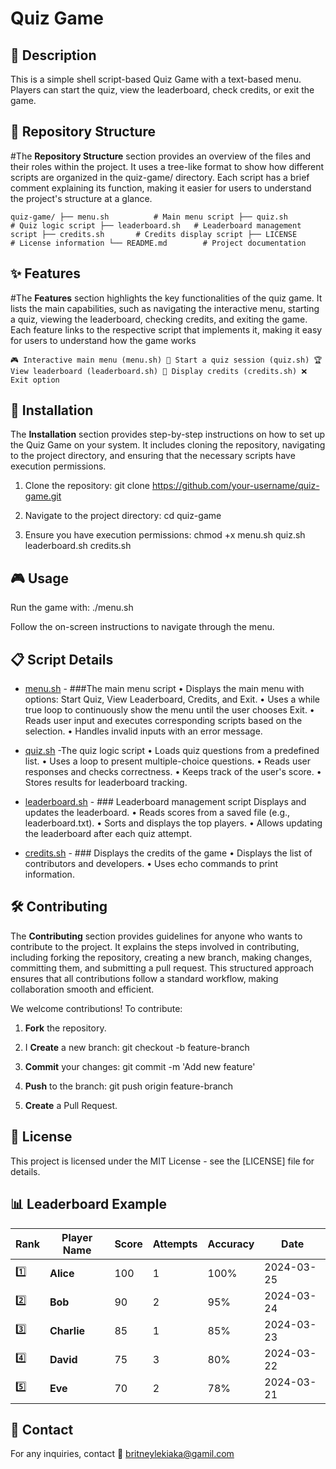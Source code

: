 # Quiz Game


## 📖 Description
This is a simple shell script-based Quiz Game with a text-based menu. Players can start the quiz, view the leaderboard, check credits, or   exit the game.

## 📂 Repository Structure
  #The **Repository Structure** section provides an overview of the files and their roles within the project. It uses a tree-like format to    show how different scripts are organized in the quiz-game/ directory. Each script has a brief comment explaining its function, making it    easier for users to understand the project's structure at a glance.

``quiz-game/
├── menu.sh          # Main menu script
├── quiz.sh          # Quiz logic script
├── leaderboard.sh   # Leaderboard management script
├── credits.sh       # Credits display script
├── LICENSE          # License information
└── README.md        # Project documentation
``

 
## ✨ Features
  #The **Features** section highlights the key functionalities of the quiz game. It lists the main capabilities, such as navigating the       interactive menu, starting a quiz, viewing the leaderboard, checking credits, and exiting the game. Each feature links to the respective    script that implements it, making it easy for users to understand how the game works

``🎮 Interactive main menu (menu.sh)
📝 Start a quiz session (quiz.sh)
🏆 View leaderboard (leaderboard.sh)
👥 Display credits (credits.sh)
❌ Exit option
``

## 🚀 Installation
  The **Installation** section provides step-by-step instructions on how to set up the Quiz Game on your system. It includes cloning the      repository, navigating to the project directory, and ensuring that the necessary scripts have execution permissions.

1. Clone the repository:
   git clone https://github.com/your-username/quiz-game.git

2. Navigate to the project directory:
   cd quiz-game

3. Ensure you have execution permissions:
   chmod +x menu.sh quiz.sh leaderboard.sh credits.sh

## 🎮 Usage

Run the game with:
./menu.sh

Follow the on-screen instructions to navigate through the menu.


## 📋 Script Details

- [menu.sh](menu.sh) - ###The main menu script
• Displays the main menu with options: Start Quiz, View Leaderboard, Credits, and Exit.
• Uses a while true loop to continuously show the menu until the user chooses Exit.
• Reads user input and executes corresponding scripts based on the selection.
• Handles invalid inputs with an error message.

- [quiz.sh](quiz.sh) -The quiz logic script
• Loads quiz questions from a predefined list.
• Uses a loop to present multiple-choice questions.
• Reads user responses and checks correctness.
• Keeps track of the user's score.
• Stores results for leaderboard tracking.

- [leaderboard.sh](leaderboard.sh) - ### Leaderboard management script
Displays and updates the leaderboard.
• Reads scores from a saved file (e.g., leaderboard.txt).
• Sorts and displays the top players.
• Allows updating the leaderboard after each quiz attempt.

- [credits.sh](credits.sh) - ### Displays the credits of the game
• Displays the list of contributors and developers.
• Uses echo commands to print information.



## 🛠 Contributing
The **Contributing** section provides guidelines for anyone who wants to contribute to the project. It explains the steps involved in contributing, including forking the repository, creating a new branch, making changes, committing them, and submitting a pull request. This structured approach ensures that all contributions follow a standard workflow, making collaboration smooth and efficient.

We welcome contributions! To contribute:

1. **Fork** the repository.

2. I **Create** a new branch:
   git checkout -b feature-branch

3. **Commit** your changes:
   git commit -m 'Add new feature'

4. **Push** to the branch:
     git push origin feature-branch

5. **Create** a Pull Request.

## 📜 License

This project is licensed under the MIT License - see the [LICENSE] file for details.

## 📊 Leaderboard Example

| Rank | Player Name | Score | Attempts | Accuracy | Date       |
|------|-------------|-------|----------|----------|------------|
| 1️⃣  | **Alice**   | 100   | 1        | 100%     | 2024-03-25 |
| 2️⃣  | **Bob**     | 90    | 2        | 95%      | 2024-03-24 |
| 3️⃣  | **Charlie** | 85    | 1        | 85%      | 2024-03-23 |
| 4️⃣  | **David**   | 75    | 3        | 80%      | 2024-03-22 |
| 5️⃣  | **Eve**     | 70    | 2        | 78%      | 2024-03-21 |



## 📩 Contact

For any inquiries, contact 📧 britneylekiaka@gamil.com

